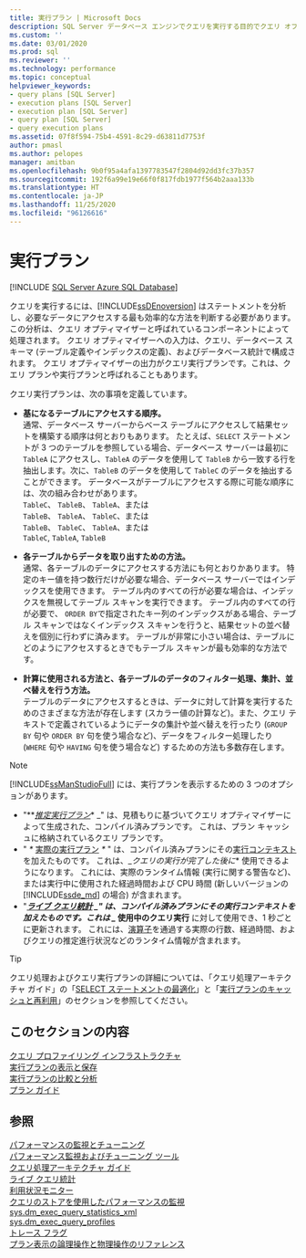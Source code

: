 ```yaml
---
title: 実行プラン | Microsoft Docs
description: SQL Server データベース エンジンでクエリを実行する目的でクエリ オプティマイザーによって作成される実行プランまたはクエリ プランについて説明します。
ms.custom: ''
ms.date: 03/01/2020
ms.prod: sql
ms.reviewer: ''
ms.technology: performance
ms.topic: conceptual
helpviewer_keywords:
- query plans [SQL Server]
- execution plans [SQL Server]
- execution plan [SQL Server]
- query plan [SQL Server]
- query execution plans
ms.assetid: 07f8f594-75b4-4591-8c29-d63811d7753f
author: pmasl
ms.author: pelopes
manager: amitban
ms.openlocfilehash: 9b0f95a4afa1397783547f2804d92dd3fc37b357
ms.sourcegitcommit: 192f6a99e19e66f0f817fdb1977f564b2aaa133b
ms.translationtype: HT
ms.contentlocale: ja-JP
ms.lasthandoff: 11/25/2020
ms.locfileid: "96126616"
---
```

# <a name="execution-plans"></a>実行プラン
[!INCLUDE [SQL Server Azure SQL Database](../../includes/applies-to-version/sql-asdb.md)]

クエリを実行するには、[!INCLUDE[ssDEnoversion](../../includes/ssdenoversion-md.md)] はステートメントを分析し、必要なデータにアクセスする最も効率的な方法を判断する必要があります。 この分析は、クエリ オプティマイザーと呼ばれているコンポーネントによって処理されます。 クエリ オプティマイザーへの入力は、クエリ、データベース スキーマ (テーブル定義やインデックスの定義)、およびデータベース統計で構成されます。 クエリ オプティマイザーの出力がクエリ実行プランです。これは、クエリ プランや実行プランと呼ばれることもあります。   

クエリ実行プランは、次の事項を定義しています。 

- **基になるテーブルにアクセスする順序。**  
  通常、データベース サーバーからベース テーブルにアクセスして結果セットを構築する順序は何とおりもあります。 たとえば、`SELECT` ステートメントが 3 つのテーブルを参照している場合、データベース サーバーは最初に `TableA` にアクセスし、`TableA` のデータを使用して `TableB` から一致する行を抽出します。次に、`TableB` のデータを使用して `TableC` のデータを抽出することができます。 データベースがテーブルにアクセスする際に可能な順序には、次の組み合わせがあります。  
  `TableC`、 `TableB`、 `TableA`、または  
  `TableB`、 `TableA`、 `TableC`、または  
  `TableB`、 `TableC`、 `TableA`、または  
  `TableC`, `TableA`, `TableB`  

- **各テーブルからデータを取り出すための方法。**  
  通常、各テーブルのデータにアクセスする方法にも何とおりかあります。 特定のキー値を持つ数行だけが必要な場合、データベース サーバーではインデックスを使用できます。 テーブル内のすべての行が必要な場合は、インデックスを無視してテーブル スキャンを実行できます。 テーブル内のすべての行が必要で、 `ORDER BY`で指定されたキー列のインデックスがある場合、テーブル スキャンではなくインデックス スキャンを行うと、結果セットの並べ替えを個別に行わずに済みます。 テーブルが非常に小さい場合は、テーブルにどのようにアクセスするときでもテーブル スキャンが最も効率的な方法です。
  
- **計算に使用される方法と、各テーブルのデータのフィルター処理、集計、並べ替えを行う方法。**  
  テーブルのデータにアクセスするときは、データに対して計算を実行するためのさまざまな方法が存在します (スカラー値の計算など)。また、クエリ テキストで定義されているようにデータの集計や並べ替えを行ったり (`GROUP BY` 句や `ORDER BY` 句を使う場合など)、データをフィルター処理したり (`WHERE` 句や `HAVING` 句を使う場合など) するための方法も多数存在します。

> [!NOTE]
> [!INCLUDE[ssManStudioFull](../../includes/ssmanstudiofull-md.md)] には、実行プランを表示するための 3 つのオプションがあります。        
> -  "**_[推定実行プラン](../../relational-databases/performance/display-the-estimated-execution-plan.md)_* _" は、見積もりに基づいてクエリ オプティマイザーによって生成された、コンパイル済みプランです。 これは、プラン キャッシュに格納されているクエリ プランです。        
> -  " _*_ [実際の実行プラン](../../relational-databases/performance/display-an-actual-execution-plan.md) _*_ " は、コンパイル済みプランにその[実行コンテキスト](../../relational-databases/query-processing-architecture-guide.md#execution-plan-caching-and-reuse)を加えたものです。 これは、_*クエリの実行が完了した後に** 使用できるようになります。 これには、実際のランタイム情報 (実行に関する警告など)、または実行中に使用された経過時間および CPU 時間 (新しいバージョンの [!INCLUDE[ssde_md](../../includes/ssde_md.md)] の場合) が含まれます。         
> -  "**_[ライブ クエリ統計](../../relational-databases/performance/live-query-statistics.md)_ *_" は、コンパイル済みプランにその実行コンテキストを加えたものです。これは _* 使用中のクエリ実行** に対して使用でき、1 秒ごとに更新されます。 これには、[演算子](../../relational-databases/showplan-logical-and-physical-operators-reference.md)を通過する実際の行数、経過時間、およびクエリの推定進行状況などのランタイム情報が含まれます。

> [!TIP]
> クエリ処理およびクエリ実行プランの詳細については、「クエリ処理アーキテクチャ ガイド」の「[SELECT ステートメントの最適化](../../relational-databases/query-processing-architecture-guide.md#optimizing-select-statements)」と「[実行プランのキャッシュと再利用](../../relational-databases/query-processing-architecture-guide.md#execution-plan-caching-and-reuse)」のセクションを参照してください。

## <a name="in-this-section"></a>このセクションの内容  
[クエリ プロファイリング インフラストラクチャ](../../relational-databases/performance/query-profiling-infrastructure.md)     
[実行プランの表示と保存](../../relational-databases/performance/display-and-save-execution-plans.md)     
[実行プランの比較と分析](../../relational-databases/performance/compare-and-analyze-execution-plans.md)     
[プラン ガイド](../../relational-databases/performance/plan-guides.md)     

## <a name="see-also"></a>参照  
[パフォーマンスの監視とチューニング](../../relational-databases/performance/monitor-and-tune-for-performance.md)     
[パフォーマンス監視およびチューニング ツール](../../relational-databases/performance/performance-monitoring-and-tuning-tools.md)     
[クエリ処理アーキテクチャ ガイド](../../relational-databases/query-processing-architecture-guide.md)    
[ライブ クエリ統計](../../relational-databases/performance/live-query-statistics.md)     
[利用状況モニター](../../relational-databases/performance-monitor/activity-monitor.md)     
[クエリのストアを使用したパフォーマンスの監視](../../relational-databases/performance/monitoring-performance-by-using-the-query-store.md)     
[sys.dm_exec_query_statistics_xml](../../relational-databases/system-dynamic-management-views/sys-dm-exec-query-statistics-xml-transact-sql.md)     
[sys.dm_exec_query_profiles](../../relational-databases/system-dynamic-management-views/sys-dm-exec-query-profiles-transact-sql.md)     
[トレース フラグ](../../t-sql/database-console-commands/dbcc-traceon-trace-flags-transact-sql.md)    
[プラン表示の論理操作と物理操作のリファレンス](../../relational-databases/showplan-logical-and-physical-operators-reference.md)
